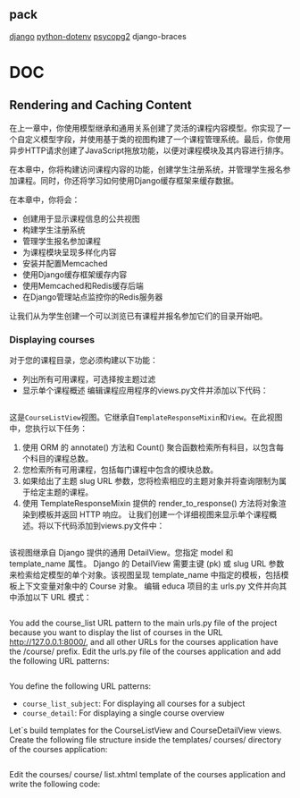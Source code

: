 ## pack
[django](https://pypi.org/project/Django/5.0/)
[python-dotenv](https://pypi.org/project/python-dotenv/1.0.0/)
[psycopg2](https://pypi.org/project/psycopg2/2.9.9/)
django-braces


# DOC
## Rendering and Caching Content 
在上一章中，你使用模型继承和通用关系创建了灵活的课程内容模型。你实现了一个自定义模型字段，并使用基于类的视图构建了一个课程管理系统。最后，你使用异步HTTP请求创建了JavaScript拖放功能，以便对课程模块及其内容进行排序。

在本章中，你将构建访问课程内容的功能，创建学生注册系统，并管理学生报名参加课程。同时，你还将学习如何使用Django缓存框架来缓存数据。

在本章中，你将会：
- 创建用于显示课程信息的公共视图
- 构建学生注册系统
- 管理学生报名参加课程
- 为课程模块呈现多样化内容
- 安装并配置Memcached
- 使用Django缓存框架缓存内容
- 使用Memcached和Redis缓存后端
- 在Django管理站点监控你的Redis服务器

让我们从为学生创建一个可以浏览已有课程并报名参加它们的目录开始吧。

### Displaying courses 
对于您的课程目录，您必须构建以下功能： 
- 列出所有可用课程，可选择按主题过滤
- 显示单个课程概述 
编辑课程应用程序的views.py文件并添加以下代码：
```python

```

这是`CourseListView`视图。它继承自`TemplateResponseMixin`和`View`。在此视图中，您执行以下任务： 
1. 使用 ORM 的 annotate() 方法和 Count() 聚合函数检索所有科目，以包含每个科目的课程总数。 
2. 您检索所有可用课程，包括每门课程中包含的模块总数。
3. 如果给出了主题 slug URL 参数，您将检索相应的主题对象并将查询限制为属于给定主题的课程。 
4. 使用 TemplateResponseMixin 提供的 render_to_response() 方法将对象渲染到模板并返回 HTTP 响应。
让我们创建一个详细视图来显示单个课程概述。将以下代码添加到views.py文件中：
```python

```
该视图继承自 Django 提供的通用 DetailView。您指定 model 和 template_name 属性。 Django 的 DetailView 需要主键 (pk) 或 slug URL 参数来检索给定模型的单个对象。该视图呈现 template_name 中指定的模板，包括模板上下文变量对象中的 Course 对象。 
编辑 educa 项目的主 urls.py 文件并向其中添加以下 URL 模式：
```python

```
You add the course_list URL pattern to the main urls.py file of the project because you want to display the list of courses in the URL http://127.0.0.1:8000/, and all other URLs for the courses application have the /course/ prefix.
Edit the urls.py file of the courses application and add the following URL patterns:
```python

```
You define the following URL patterns: 
- `course_list_subject`: For displaying all courses for a subject
- `course_detail`: For displaying a single course overview

Let`s build templates for the CourseListView and CourseDetailView views. Create the following file structure inside the templates/ courses/ directory of the courses application:
```shell

```
Edit the courses/ course/ list.xhtml template of the courses application and write the following code:
```html

```